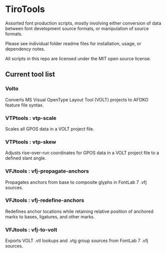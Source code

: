 TiroTools
=====

Assorted font production scripts, mostly involving either conversion of data between font development source formats, or manipulation of source formats.

Please see individual folder readme files for installation, usage, or dependency notes.

All scripts in this repo are licensed under the MIT open source license.

Current tool list
------------

### Volto
Converts MS Visual OpenType Layout Tool (VOLT) projects to AFDKO feature file syntax.

### VTPtools : vtp-scale
Scales all GPOS data in a VOLT project file.

### VTPtools : vtp-skew
Adjusts rise-over-run coordinates for GPOS data in a VOLT project file to a defined slant angle.

### VFJtools : vfj-propagate-anchors
Propagates anchors from base to composite glyphs in FontLab 7 .vfj sources.

### VFJtools : vfj-redefine-anchors
Redefines anchor locations while retaining relative position of anchored marks to bases, ligatures, and other marks.

### VFJtools : vfj-to-volt
Exports VOLT .vtl lookups and .vtg group sources from FontLab 7 .vfj sources.